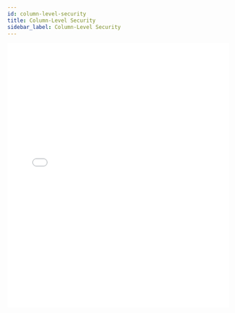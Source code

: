 ```yaml
---
id: column-level-security
title: Column-Level Security
sidebar_label: Column-Level Security
---
```


<iframe src="//fast.wistia.net/embed/iframe/wzbm977ct4?videoFoam=true"
allowtransparency="true" frameBorder="0" scrolling="no" className="wistia_embed"
name="wistia_embed" allowFullScreen  width="100%" height="600"></iframe>
<script src="//fast.wistia.net/assets/external/iframe-api-v1.js"></script>
<br/>